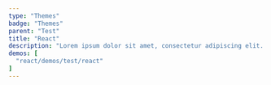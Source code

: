 ```yaml
---
type: "Themes"
badge: "Themes"
parent: "Test"
title: "React"
description: "Lorem ipsum dolor sit amet, consectetur adipiscing elit. Nunc tempus laoreet leo sit amet iaculis."
demos: [
  "react/demos/test/react"
]
---
```

